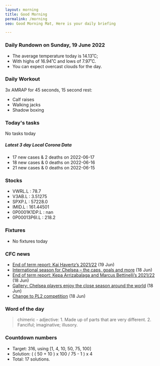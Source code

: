 ```yaml
---
layout: morning
title: Good Morning
permalink: /morning
seo: Good Morning Mat, Here is your daily briefing

---
```


<!-- weather_marker starts -->
### Daily Rundown on Sunday, 19 June 2022

- The average temperature today is 14.13˚C;
- With highs of 16.94˚C and lows of 7.97˚C.
- You can expect overcast clouds for the day.

<!-- weather_marker ends -->

### Daily Workout
<!-- workout_marker starts -->
3x AMRAP for 45 seconds, 15 second rest:

- Calf raises
- Walking jacks
- Shadow boxing

<!-- workout_marker ends -->

### Today's tasks
<!-- task_marker starts -->
No tasks today
<!-- task_marker ends -->

<!-- c19_marker starts -->
##### Latest 3 day Local Corona Data

- 17 new cases & 2 deaths on 2022-06-17
- 18 new cases & 0 deaths on 2022-06-16
- 21 new cases & 0 deaths on 2022-06-15

<!-- c19_marker ends -->

### Stocks

<!-- stocks_marker starts -->

- VWRL.L : 78.7
- V3AB.L : 3.51275
- SPXP.L : 57228.0
- IMID.L : 161.44501
- 0P0001K1DP.L : nan
- 0P00013P6I.L : 218.2

<!-- stocks_marker ends -->

### Fixtures

<!-- sports_marker starts -->

- No fixtures today
<!-- sports_marker ends -->

### CFC news

<!-- cfc_marker starts -->
- [End of term report: Kai Havertz’s 2021/22](https://www.chelseafc.com/en/news/2022/06/19/end-of-term-report--kai-havertz-s-2021-22) (19 Jun)
- [International season for Chelsea – the caps, goals and more](https://www.chelseafc.com/en/news/2022/06/18/international-season-for-chelsea---the-caps--goals-and-more) (18 Jun)
- [End of term report: Kepa Arrizabalaga and Marcus Bettinelli’s 2021/22](https://www.chelseafc.com/en/news/2022/06/18/end-of-term-report--kepa-arrizabalaga-and-marcus-bettinelli-s-20) (18 Jun)
- [Gallery: Chelsea players enjoy the close season around the world](https://www.chelseafc.com/en/news/2022/06/18/gallery--chelsea-players-enjoy-the-off-season-around-the-world0) (18 Jun)
- [Change to PL2 competition](https://www.chelseafc.com/en/news/2022/06/18/change-to-pl2-competition) (18 Jun)

<!-- cfc_marker ends -->

### Word of the day
<!-- word_marker starts -->

 > chimeric - adjective: 1. Made up of parts that are very different. 2. Fanciful; imaginative; illusory.

<!-- word_marker ends -->

### Countdown numbers
<!-- game_marker starts -->

- Target: 316, using [1, 4, 10, 50, 75, 100]
- Solution: ( ( 50 + 10 ) x 100 / 75 - 1 ) x 4
- Total: 17 solutions.

<!-- game_marker ends -->